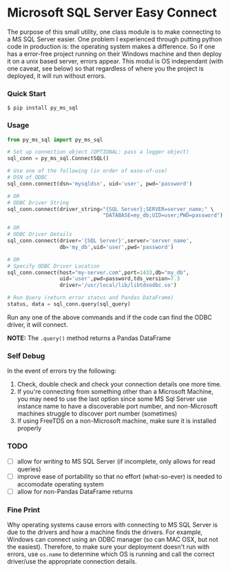 # Microsoft SQL Server Easy Connect
The purpose of this small utility, one class module is to make connecting to a MS SQL Server easier. One problem I experienced through putting python code in production is: the operating system makes a difference. So if one has a error-free project running on their Windows machine and then deploy it on a unix based server, errors appear. This modul is OS independant (with one caveat, see below) so that regardless of where you the project is deployed, it will run without errors. 

### Quick Start
```
$ pip install py_ms_sql
```

### Usage
```python
from py_ms_sql import py_ms_sql

# Set up connection object (OPTIONAL: pass a logger object)
sql_conn = py_ms_sql.ConnectSQL()

# Use one of the following (in order of ease-of-use)
# DSN of ODBC
sql_conn.connect(dsn='mysqldsn', uid='user', pwd='password')

# OR
# ODBC Driver String
sql_conn.connect(driver_string="{SQL Server};SERVER=server_name;" \
                               "DATABASE=my_db;UID=user;PWD=password")

# OR
# ODBC Driver Details
sql_conn.connect(driver='{SQL Server}',server='server_name',
                 db='my_db',uid='user',pwd='password')

# OR
# Specify ODBC Driver Location
sql_conn.connect(host="my-server.com",port=1433,db="my_db",
                 uid='user',pwd=password,tds_version=7.3
                 driver='/usr/local/lib/libtdsodbc.so')

# Run Query (return error status and Pandas DataFrame)
status, data = sql_conn.query(sql_query)
```

Run any one of the above commands and if the code can find the ODBC driver, it will connect.

**NOTE:** The `.query()` method returns a Pandas DataFrame 

### Self Debug
In the event of errors try the following:
1. Check, double check and check your connection details one more time.
1. If you're connecting from something other than a Microsoft Machine, you may need to use the last option since some MS Sql Server use instance name to have a discoverable port number, and non-Microsoft machines struggle to discover port number (sometimes)
1. If using FreeTDS on a non-Microsoft machine, make sure it is installed properly 

### TODO
- [ ] allow for *writing* to MS SQL Server (if incomplete, only allows for read queries)
- [ ] improve ease of portability so that no effort (what-so-ever) is needed to accomodate operating system
- [ ] allow for non-Pandas DataFrame returns

### Fine Print
Why operating systems cause errors with connecting to MS SQL Server is due to the drivers and how a machine finds the drivers. For example, Windows can connect using an ODBC manager (so can MAC OSX, but not the easiest). Therefore, to make sure your deployment doesn't run with errors, use `os.name` to determine which OS is running and call the correct driver/use the appropriate connection details.
